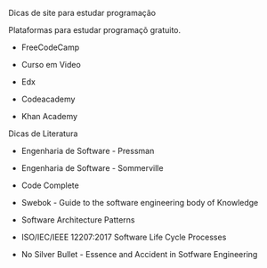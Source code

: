 Dicas de site para estudar programação

Plataformas para estudar programaçõ gratuito.

* FreeCodeCamp

* Curso em Video

* Edx

* Codeacademy

* Khan Academy

Dicas de Literatura </black>

* Engenharia de Software - Pressman

* Engenharia de Software - Sommerville

* Code Complete

* Swebok - Guide to the software engineering body of Knowledge

* Software Architecture Patterns

* ISO/IEC/IEEE 12207:2017 Software Life Cycle Processes

* No Silver Bullet - Essence and Accident in Sotfware Engineering